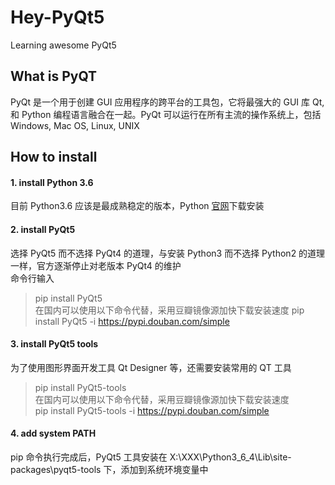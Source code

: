 # Hey-PyQt5
Learning awesome PyQt5

## What is PyQT
PyQt 是一个用于创建 GUI 应用程序的跨平台的工具包，它将最强大的 GUI 库 Qt, 和 Python 编程语言融合在一起。PyQt 可以运行在所有主流的操作系统上，包括 Windows, Mac OS, Linux, UNIX

## How to install
#### 1. install Python 3.6  
目前 Python3.6 应该是最成熟稳定的版本，Python [官网](https://www.python.org/downloads/)下载安装  
#### 2. install PyQt5
选择 PyQt5 而不选择 PyQt4 的道理，与安装 Python3 而不选择 Python2 的道理一样，官方逐渐停止对老版本 PyQt4 的维护  
命令行输入
> pip install PyQt5  
在国内可以使用以下命令代替，采用豆瓣镜像源加快下载安装速度
> pip install PyQt5 -i https://pypi.douban.com/simple  
#### 3. install PyQt5 tools
为了使用图形界面开发工具 Qt Designer 等，还需要安装常用的 QT 工具
> pip install PyQt5-tools   
在国内可以使用以下命令代替，采用豆瓣镜像源加快下载安装速度  
> pip install PyQt5-tools -i https://pypi.douban.com/simple  
#### 4. add system PATH
pip 命令执行完成后，PyQt5 工具安装在 X:\XXX\Python3_6_4\Lib\site-packages\pyqt5-tools 下，添加到系统环境变量中  
